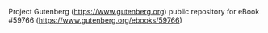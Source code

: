 Project Gutenberg (https://www.gutenberg.org) public repository for
eBook #59766 (https://www.gutenberg.org/ebooks/59766)
